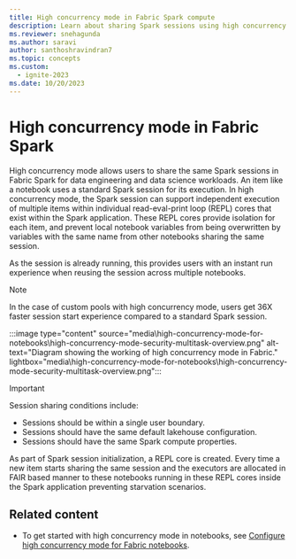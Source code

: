 ```yaml
---
title: High concurrency mode in Fabric Spark compute
description: Learn about sharing Spark sessions using high concurrency mode in Microsoft Fabric for data engineering and data science workloads.
ms.reviewer: snehagunda
ms.author: saravi
author: santhoshravindran7
ms.topic: concepts
ms.custom:
  - ignite-2023
ms.date: 10/20/2023
---
```


# High concurrency mode in Fabric Spark

High concurrency mode allows users to share the same Spark sessions in Fabric Spark for data engineering and data science workloads. An item like a notebook uses a standard Spark session for its execution. In high concurrency mode, the Spark session can support independent execution of multiple items within individual read-eval-print loop (REPL) cores that exist within the Spark application. These REPL cores provide isolation for each item, and prevent local notebook variables from being overwritten by variables with the same name from other notebooks sharing the same session.

As the session is already running, this provides users with an instant run experience when reusing the session across multiple notebooks.

> [!NOTE]
> In the case of custom pools with high concurrency mode, users get 36X faster session start experience compared to a standard Spark session.

:::image type="content" source="media\high-concurrency-mode-for-notebooks\high-concurrency-mode-security-multitask-overview.png" alt-text="Diagram showing the working of high concurrency mode in Fabric." lightbox="media\high-concurrency-mode-for-notebooks\high-concurrency-mode-security-multitask-overview.png":::

> [!IMPORTANT]
> Session sharing conditions include:
>
>- Sessions should be within a single user boundary.
>- Sessions should have the same default lakehouse configuration.
>- Sessions should have the same Spark compute properties.

As part of Spark session initialization, a REPL core is created. Every time a new item starts sharing the same session and the executors are allocated in FAIR based manner to these notebooks running in these REPL cores inside the Spark application preventing starvation scenarios.

## Related content

- To get started with high concurrency mode in notebooks, see [Configure high concurrency mode for Fabric notebooks](configure-high-concurrency-session-notebooks.md).

